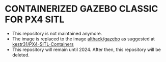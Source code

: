 # CONTAINERIZED GAZEBO CLASSIC FOR PX4 SITL

- This repository is not maintained anymore.
- The image is replaced to the image [althack/gazebo](https://hub.docker.com/r/althack/gazebo) as suggested at [kestr31/PX4-SITL-Containers](https://github.com/kestr31/PX4-SITL-Containers)
- This repository will remain until 2024. After then, this repository will be deleted.
